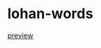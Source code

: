 # lohan-words

[preview](http://htmlpreview.github.io/?https://github.com/mingelz/toys/blob/master/lohan-words/index.html)
